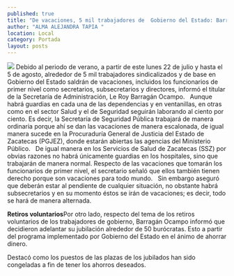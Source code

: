 ```yaml
---
published: true
title: "De vacaciones, 5 mil trabajadores de  Gobierno del Estado: Barragán Ocampo"
author: "ALMA ALEJANDRA TAPIA "
location: Local
category: Portada
layout: posts
---
```


![](http://i.imgur.com/n0mshn4m.jpg)
Debido al periodo de verano, a partir de este lunes 22 de julio y hasta el 5 de agosto, alrededor de 5 mil trabajadores sindicalizados y de base en Gobierno del Estado saldrán de vacaciones, incluidos los funcionarios de primer nivel como secretarios, subsecretarios y directores, informó el titular de la Secretaría de Administración, Le Roy Barragán Ocampo.
 
 Aunque habrá guardias en cada una de las dependencias y en ventanillas, en otras como en el sector Salud y el de Seguridad seguirán laborando al ciento por ciento. Es decir, la Secretaría de Seguridad Pública trabajará de manera ordinaria porque ahí se dan las vacaciones de manera escalonada, de igual manera sucede en la Procuraduría General de Justicia del Estado de Zacatecas (PGJEZ), donde estarán abiertas las agencias del Ministerio Público.
 
 De igual manera en los Servicios de Salud de Zacatecas (SSZ) por obvias razones no habrá únicamente guardias en los hospitales, sino que trabajarán de manera normal. Respecto de las vacaciones que tomarán los funcionarios de primer nivel, el secretario señaló que ellos también tienen derecho porque son vacaciones para todo mundo.
 
 Sin embargo aseguró que deberán estar al pendiente de cualquier situación, no obstante habrá subsecretarios y en su momento éstos se irán de vacaciones; es decir, todo se hará de manera alternada.

**Retiros voluntarios**Por otro lado, respecto del tema de los retiros voluntarios de los trabajadores de gobierno, Barragán Ocampo informó que decidieron adelantar su jubilación alrededor de 50 burócratas. Esto a partir del programa implementado por Gobierno del Estado en el ánimo de ahorrar dinero.

Destacó como los puestos de las plazas de los jubilados han sido congeladas a fin de tener los ahorros deseados.  
